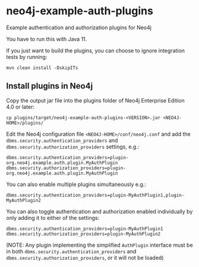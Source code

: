 # neo4j-example-auth-plugins
Example authentication and authorization plugins for Neo4j

You have to run this with Java 11.

If you just want to build the plugins, you can choose to ignore integration tests by running:

    mvn clean install -DskipITs 

## Install plugins in Neo4j
Copy the output jar file into the plugins folder of Neo4j Enterprise Edition 4.0 or later:

    cp plugins/target/neo4j-example-auth-plugins-<VERSION>.jar <NEO4J-HOME>/plugins/

Edit the Neo4j configuration file `<NEO4J-HOME>/conf/neo4j.conf` and add the `dbms.security.authentication_providers` 
and `dbms.security.authorization_providers` settings, e.g.:

    dbms.security.authentication_providers=plugin-org.neo4j.example.auth.plugin.MyAuthPlugin
    dbms.security.authorization_providers=plugin-org.neo4j.example.auth.plugin.MyAuthPlugin

You can also enable multiple plugins simultaneously e.g.:

    dbms.security.authentication_providers=plugin-MyAuthPlugin1,plugin-MyAuthPlugin2

You can also toggle authentication and authorization enabled individually by only adding it to either of the settings: 

    dbms.security.authentication_providers=plugin-MyAuthPlugin1
    dbms.security.authorization_providers=plugin-MyAuthPlugin2

(NOTE: Any plugin implementing the simplified `AuthPlugin` interface must be in both `dbms.security.authentication_providers`
 and `dbms.security.authorization_providers`, or it will not be loaded)
